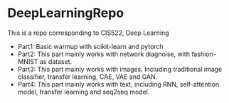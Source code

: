# DeepLearningRepo
This is a repo corresponding to CIS522, Deep Learning
* Part1: Basic warmup with scikit-learn and pytorch
* Part2: This part mainly works with network diagnoise, with fashion-MNIST as dataset.
* Part3: This part mainly works with images. Including traditional image classifier, transfer learning, CAE, VAE and GAN.
* Part4: This part mainly works with text, including RNN, self-attention model, transfer learning and seq2seq model.
